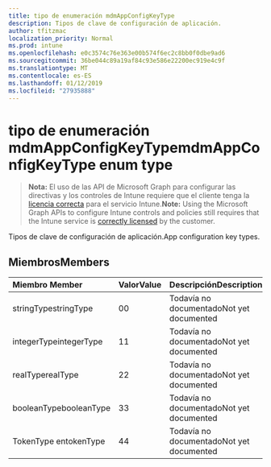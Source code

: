 ```yaml
---
title: tipo de enumeración mdmAppConfigKeyType
description: Tipos de clave de configuración de aplicación.
author: tfitzmac
localization_priority: Normal
ms.prod: intune
ms.openlocfilehash: e0c3574c76e363e00b574f6ec2c8bb0f0dbe9ad6
ms.sourcegitcommit: 36be044c89a19af84c93e586e22200ec919e4c9f
ms.translationtype: MT
ms.contentlocale: es-ES
ms.lasthandoff: 01/12/2019
ms.locfileid: "27935888"
---
```

# <a name="mdmappconfigkeytype-enum-type"></a><span data-ttu-id="dd483-103">tipo de enumeración mdmAppConfigKeyType</span><span class="sxs-lookup"><span data-stu-id="dd483-103">mdmAppConfigKeyType enum type</span></span>

> <span data-ttu-id="dd483-104">**Nota:** El uso de las API de Microsoft Graph para configurar las directivas y los controles de Intune requiere que el cliente tenga la [licencia correcta](https://go.microsoft.com/fwlink/?linkid=839381) para el servicio Intune.</span><span class="sxs-lookup"><span data-stu-id="dd483-104">**Note:** Using the Microsoft Graph APIs to configure Intune controls and policies still requires that the Intune service is [correctly licensed](https://go.microsoft.com/fwlink/?linkid=839381) by the customer.</span></span>

<span data-ttu-id="dd483-105">Tipos de clave de configuración de aplicación.</span><span class="sxs-lookup"><span data-stu-id="dd483-105">App configuration key types.</span></span>
## <a name="members"></a><span data-ttu-id="dd483-106">Miembros</span><span class="sxs-lookup"><span data-stu-id="dd483-106">Members</span></span>
|<span data-ttu-id="dd483-107">Miembro	</span><span class="sxs-lookup"><span data-stu-id="dd483-107">Member</span></span>|<span data-ttu-id="dd483-108">Valor</span><span class="sxs-lookup"><span data-stu-id="dd483-108">Value</span></span>|<span data-ttu-id="dd483-109">Descripción</span><span class="sxs-lookup"><span data-stu-id="dd483-109">Description</span></span>|
|:---|:---|:---|
|<span data-ttu-id="dd483-110">stringType</span><span class="sxs-lookup"><span data-stu-id="dd483-110">stringType</span></span>|<span data-ttu-id="dd483-111">0</span><span class="sxs-lookup"><span data-stu-id="dd483-111">0</span></span>|<span data-ttu-id="dd483-112">Todavía no documentado</span><span class="sxs-lookup"><span data-stu-id="dd483-112">Not yet documented</span></span>|
|<span data-ttu-id="dd483-113">integerType</span><span class="sxs-lookup"><span data-stu-id="dd483-113">integerType</span></span>|<span data-ttu-id="dd483-114">1</span><span class="sxs-lookup"><span data-stu-id="dd483-114">1</span></span>|<span data-ttu-id="dd483-115">Todavía no documentado</span><span class="sxs-lookup"><span data-stu-id="dd483-115">Not yet documented</span></span>|
|<span data-ttu-id="dd483-116">realType</span><span class="sxs-lookup"><span data-stu-id="dd483-116">realType</span></span>|<span data-ttu-id="dd483-117">2</span><span class="sxs-lookup"><span data-stu-id="dd483-117">2</span></span>|<span data-ttu-id="dd483-118">Todavía no documentado</span><span class="sxs-lookup"><span data-stu-id="dd483-118">Not yet documented</span></span>|
|<span data-ttu-id="dd483-119">booleanType</span><span class="sxs-lookup"><span data-stu-id="dd483-119">booleanType</span></span>|<span data-ttu-id="dd483-120">3</span><span class="sxs-lookup"><span data-stu-id="dd483-120">3</span></span>|<span data-ttu-id="dd483-121">Todavía no documentado</span><span class="sxs-lookup"><span data-stu-id="dd483-121">Not yet documented</span></span>|
|<span data-ttu-id="dd483-122">TokenType en</span><span class="sxs-lookup"><span data-stu-id="dd483-122">tokenType</span></span>|<span data-ttu-id="dd483-123">4</span><span class="sxs-lookup"><span data-stu-id="dd483-123">4</span></span>|<span data-ttu-id="dd483-124">Todavía no documentado</span><span class="sxs-lookup"><span data-stu-id="dd483-124">Not yet documented</span></span>|



